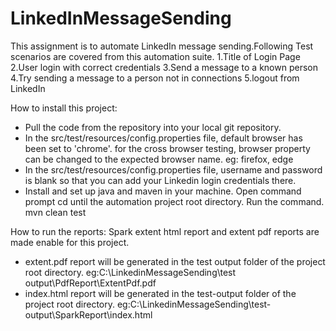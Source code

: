 # LinkedInMessageSending
This assignment is to automate LinkedIn message sending.Following Test scenarios are covered from this automation suite. 
1.Title of Login Page 
2.User login with correct credentials 
3.Send a message to a known person 
4.Try sending a message to a person not in connections 
5.logout from LinkedIn

How to install this project: 
* Pull the code from the repository into your local git repository. 
* In the src/test/resources/config.properties file, default browser has been set to 'chrome'. for the cross browser testing, browser property can be changed to the expected browser name. eg: firefox, edge 
* In the src/test/resources/config.properties file, username and password is blank so that you can add your Linkedin login credentials there.
* Install and set up java and maven in your machine. Open command prompt cd until the automation project root directory. Run the command. mvn clean test

How to run the reports: 
Spark extent html report and extent pdf reports are made enable for this project. 
* extent.pdf report will be generated in the test output folder of the project root directory. 
   eg:C:\LinkedinMessageSending\test output\PdfReport\ExtentPdf.pdf 
* index.html report will be generated in the test-output folder of the project root directory. 
   eg:C:\LinkedinMessageSending\test-output\SparkReport\index.html
